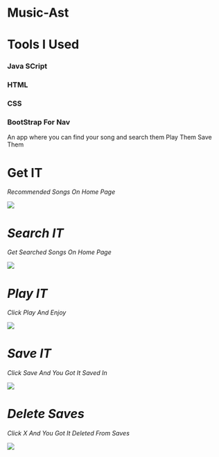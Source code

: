 # Music-Ast
<h1>Tools I Used</h1>
<h3>Java SCript</h3>
<h3>HTML</h3>
<h3>CSS</h3>
<h3>BootStrap  For Nav</h3>
An app where you can find your song and search them Play Them Save Them 
<h1><b>Get IT</b></h1>
<p><i>Recommended Songs On Home Page<i></p>
<img  src="https://user-images.githubusercontent.com/111072851/185778052-567167ea-27ed-4b9e-b289-2fb4f42b86c3.png" >
<br>
<h1><b>Search IT</b></h1>
<p><i> Get Searched Songs On Home Page<i></p>
<img  src="https://user-images.githubusercontent.com/111072851/185778137-ea84fd27-bdc8-419c-91ec-0ce02de2a403.png" >
<br>
<h1><b>Play IT</b></h1>
<p><i> Click Play And Enjoy <i></p>
<img  src="https://user-images.githubusercontent.com/111072851/185778165-13c176c4-d0a7-4c35-948c-0adb1cef1dbc.png" >
<br>
<h1><b>Save IT</b></h1>
<p><i> Click Save And You Got It Saved In <i></p>
<img  src="https://user-images.githubusercontent.com/111072851/185778386-60c98f98-34c2-4fa8-9887-dae693d45fd8.png" >
<br>
<h1><b> Delete Saves </b></h1>
<p><i> Click X And You Got It Deleted From Saves <i></p>
<img  src="https://user-images.githubusercontent.com/111072851/185778261-ba50b65c-e8d5-4a5f-9fa7-619810f941f9.png" >
<br>


